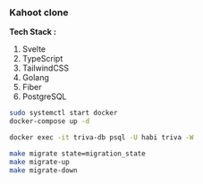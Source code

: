 ### Kahoot clone

**Tech Stack :**
1. Svelte
2. TypeScript
3. TailwindCSS
4. Golang
5. Fiber
6. PostgreSQL

```bash
sudo systemctl start docker
docker-compose up -d

docker exec -it triva-db psql -U habi triva -W

make migrate state=migration_state
make migrate-up
make migrate-down
```